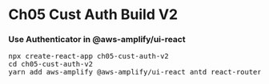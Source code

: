 # Ch05 Cust Auth Build V2

### Use Authenticator in @aws-amplify/ui-react

<pre>
npx create-react-app ch05-cust-auth-v2
cd ch05-cust-auth-v2
yarn add aws-amplify @aws-amplify/ui-react antd react-router-dom 

</pre>
